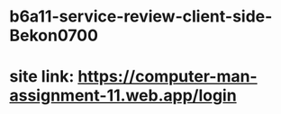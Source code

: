 # b6a11-service-review-client-side-Bekon0700

# site link: https://computer-man-assignment-11.web.app/login